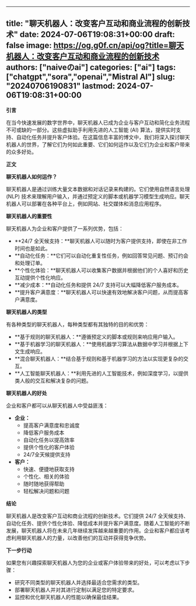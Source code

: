 
---
title: "聊天机器人：改变客户互动和商业流程的创新技术"
date: 2024-07-06T19:08:31+00:00
draft: false
image: https://og.g0f.cn/api/og?title=聊天机器人：改变客户互动和商业流程的创新技术
authors: ["naiveのai"]
categories: ["ai"]
tags: ["chatgpt","sora","openai","Mistral AI"]
slug: "20240706190831"
lastmod: 2024-07-06T19:08:31+00:00
---
**引言**

在当今快速发展的数字世界中，聊天机器人已成为企业与客户互动和简化业务流程不可或缺的一部分。这些虚拟助手利用先进的人工智能 (AI) 算法，提供实时支持、自动化任务并提升客户体验。在这篇信息丰富的博文中，我们将深入探讨聊天机器人的世界，了解它们为何如此重要、它们如何运作以及它们为企业和客户带来的众多好处。

**正文**

**聊天机器人如何运作？**

聊天机器人是通过训练大量文本数据和对话记录来构建的。它们使用自然语言处理 (NLP) 技术来理解用户输入，并通过预定义的脚本或机器学习模型生成响应。聊天机器人可以部署在各种平台上，例如网站、社交媒体和消息应用程序。

**聊天机器人的重要性**

聊天机器人为企业和客户提供了一系列优势，包括：

- **24/7 全天候支持：**聊天机器人可以随时为客户提供支持，即使在非工作时间也是如此。
- **自动化任务：**它们可以自动化重复性任务，例如回答常见问题、预订约会和处理订单。
- **个性化体验：**聊天机器人可以收集客户数据并根据他们的个人喜好和历史互动提供个性化响应。
- **减少成本：**自动化任务和提供 24/7 支持可以大幅降低客户服务成本。
- **提升客户满意度：**聊天机器人可以快速有效地解决客户问题，从而提高客户满意度。

**聊天机器人的类型**

有各种类型的聊天机器人，每种类型都有其独特的目的和优势：

- **基于规则的聊天机器人：**遵循预定义的脚本或规则来响应用户输入。
- **基于机器学习的聊天机器人：**使用机器学习算法从数据中学习并根据上下文生成响应。
- **混合聊天机器人：**结合基于规则和基于机器学习的方法以实现更复杂的交互。
- **人工智能聊天机器人：**利用先进的人工智能技术，例如深度学习，以提供类人般的交互和解决复杂的问题。

**聊天机器人的好处**

企业和客户都可以从聊天机器人中受益匪浅：

- **企业：**
    - 提高客户满意度和忠诚度
    - 降低客户服务成本
    - 自动化任务以提高效率
    - 提供个性化的客户体验
    - 24/7全天候提供支持
- **客户：**
    - 快速、便捷地获取支持
    - 个性化、相关的体验
    - 随时随地获得帮助
    - 轻松解决问题和问题

**结论**

聊天机器人是改变客户互动和商业流程的创新技术。它们提供 24/7 全天候支持、自动化任务、提供个性化体验、降低成本并提升客户满意度。随着人工智能的不断发展，聊天机器人将在未来几年继续发挥越来越重要的作用。企业和客户都应该考虑利用聊天机器人的力量，以改善他们的互动并获得竞争优势。

**下一步行动**

如果您有兴趣探索聊天机器人为您的企业或客户体验带来的好处，可以考虑以下步骤：

- 研究不同类型的聊天机器人并选择最适合您需求的类型。
- 部署聊天机器人并对其进行定制以满足您的特定要求。
- 监控和优化聊天机器人的性能以确保最佳结果。